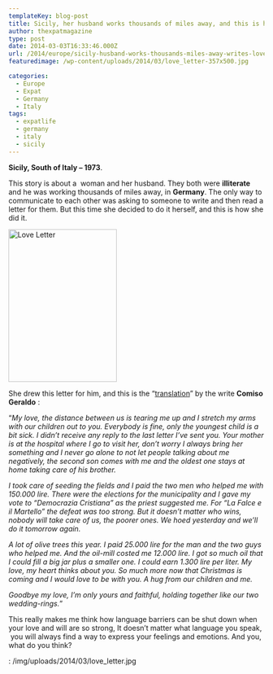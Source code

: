 ```yaml
---
templateKey: blog-post
title: Sicily, her husband works thousands of miles away, and this is how she writes to her love.
author: thexpatmagazine
type: post
date: 2014-03-03T16:33:46.000Z
url: /2014/europe/sicily-husband-works-thousands-miles-away-writes-love/
featuredimage: /wp-content/uploads/2014/03/love_letter-357x500.jpg

categories:
  - Europe
  - Expat
  - Germany
  - Italy
tags:
  - expatlife
  - germany
  - italy
  - sicily
---
```


**Sicily, South of Italy &#8211; 1973**.

This story is about a  woman and her husband. They both were **illiterate** and he was working thousands of miles away, in **Germany**. The only way to communicate to each other was asking to someone to write and then read a letter for them. But this time she decided to do it herself, and this is how she did it.

<!--more-->

<img src="/img/uploads/2014/03/love_letter-213x300.jpg" alt="Love Letter" width="213" height="300" />

She drew this letter for him, and this is the &#8220;<span style="text-decoration: underline;">translation</span>&#8221; by the write **Comiso Geraldo** :

&#8220;_My love, the distance between us is tearing me up and I stretch my arms with our children out to you. Everybody is fine, only the youngest child is a bit sick. I didn’t receive any reply to the last letter I’ve sent you. Your mother is at the hospital where I go to visit her, don’t worry I always bring her something and I never go alone to not let people talking about me negatively, the second son comes with me and the oldest one stays at home taking care of his brother._

_I took care of seeding the fields and I paid the two men who helped me with 150.000 lire. There were the elections for the municipality and I gave my vote to “Democrazia Cristiana” as the priest suggested me. For “La Falce e il Martello” the defeat was too strong. But it doesn’t matter who wins, nobody will take care of us, the poorer ones. We hoed yesterday and we’ll do it tomorrow again._

_A lot of olive trees this year. I paid 25.000 lire for the man and the two guys who helped me. And the oil-mill costed me 12.000 lire. I got so much oil that I could fill a big jar plus a smaller one. I could earn 1.300 lire per liter. My love, my heart thinks about you. So much more now that Christmas is coming and I would love to be with you. A hug from our children and me._

_Goodbye my love, I’m only yours and faithful, holding together like our two wedding-rings._&#8221;

This really makes me think how language barriers can be shut down when your love and will are so strong, It doesn&#8217;t matter what language you speak,  you will always find a way to express your feelings and emotions. And you, what do you think?

: /img/uploads/2014/03/love_letter.jpg
